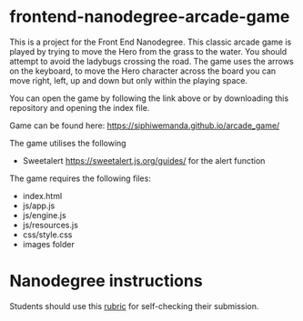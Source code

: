 frontend-nanodegree-arcade-game
===============================

This is a project for the Front End Nanodegree.
This classic arcade game is played by trying to move the Hero from the grass to the water.
You should attempt to avoid the ladybugs crossing the road.
The game uses the arrows on the keyboard, to move the Hero character across the board
you can move right, left, up and down but only within the playing space.

You can open the game by following the link above or by downloading this repository and opening the index file.

Game can be found here:
https://siphiwemanda.github.io/arcade_game/

The game utilises the following
* Sweetalert https://sweetalert.js.org/guides/ for the alert function

The game requires the following files:
* index.html
* js/app.js
* js/engine.js
* js/resources.js
* css/style.css
* images folder



Nanodegree instructions
=======================
Students should use this [rubric](https://review.udacity.com/#!/projects/2696458597/rubric) for self-checking their submission.
